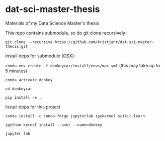 # dat-sci-master-thesis
Materials of my Data Science Master's thesis


This repo contains submodule, so do git clone recursively:

`git clone --recursive https://github.com/kristjanr/dat-sci-master-thesis.git`


Install deps for submodule (OSX):

`conda env create -f donkeycar/install/envs/mac.yml` (this may take up to 5 minutes)

`conda activate donkey`

`cd donkeycar` 

`pip install -e .`


Install deps for this project

`conda install -c conda-forge jupyterlab ipykernel scikit-learn`

`ipython kernel install --user --name=donkey`

`jupyter lab`
